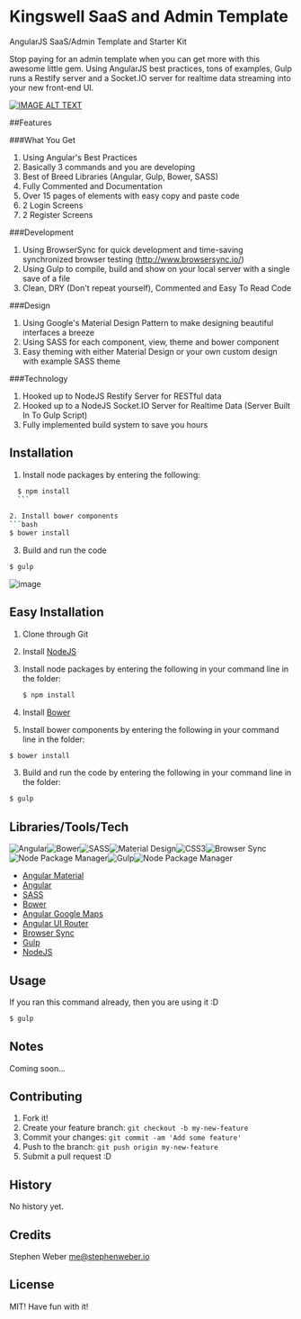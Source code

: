 # Kingswell SaaS and Admin Template
AngularJS SaaS/Admin Template and Starter Kit

Stop paying for an admin template when you can get more with this awesome little gem. Using AngularJS best practices, tons of examples, Gulp runs a Restify server and a Socket.IO server for realtime data streaming into your new front-end UI.

[![IMAGE ALT TEXT](http://img.youtube.com/vi/O0bRIxzrKHQ/0.jpg)](http://www.youtube.com/watch?v=O0bRIxzrKHQ "Kingswell SaaS/Admin Template")

##Features

###What You Get
1. Using Angular's Best Practices
2. Basically 3 commands and you are developing
3. Best of Breed Libraries (Angular, Gulp, Bower, SASS)
4. Fully Commented and Documentation
5. Over 15 pages of elements with easy copy and paste code
6. 2 Login Screens
7. 2 Register Screens

###Development
1. Using BrowserSync for quick development and time-saving synchronized browser testing (http://www.browsersync.io/)
2. Using Gulp to compile, build and show on your local server with a single save of a file
3. Clean, DRY (Don't repeat yourself), Commented and Easy To Read Code

###Design
1. Using Google's Material Design Pattern to make designing beautiful interfaces a breeze
2. Using SASS for each component, view, theme and bower component
3. Easy theming with either Material Design or your own custom design with example SASS theme

###Technology
1. Hooked up to NodeJS Restify Server for RESTful data
2. Hooked up to a NodeJS Socket.IO Server for Realtime Data (Server Built In To Gulp Script)
3. Fully implemented build system to save you hours

## Installation

1. Install node packages by entering the following:
  ```bash
    $ npm install
    ```
   
2. Install bower components
  ```bash
  $ bower install
  ```
   
3. Build and run the code
  ```bash
  $ gulp
  ```
![image](http://stephenweber.io/yelp-redesign/docs/gulp.gif)

## Easy Installation

1. Clone through Git

2. Install [NodeJS](https://nodejs.org/download/)

3. Install node packages by entering the following in your command line in the folder:
   ```bash
   $ npm install
   ```
   
4. Install [Bower](http://bower.io/#install-bower)
   
5. Install bower components by entering the following in your command line in the folder:
  ```bash
  $ bower install
  ```

3. Build and run the code by entering the following in your command line in the folder: 
  ```bash
  $ gulp
  ```

## Libraries/Tools/Tech
![Angular](http://stephenweber.io/yelp-redesign/docs/angular.png)![Bower](http://stephenweber.io/yelp-redesign/docs/bower.png)![SASS](http://stephenweber.io/yelp-redesign/docs/sass.png)![Material Design](http://stephenweber.io/yelp-redesign/docs/material_design.png)![CSS3](http://stephenweber.io/yelp-redesign/docs/css3.png)![Browser Sync](http://stephenweber.io/yelp-redesign/docs/browser_sync.png)![Node Package Manager](http://stephenweber.io/yelp-redesign/docs/npm.png)![Gulp](http://stephenweber.io/yelp-redesign/docs/gulp.png)![Node Package Manager](http://stephenweber.io/yelp-redesign/docs/npm.png)

* [Angular Material](https://material.angularjs.org)
* [Angular](https://angularjs.org)
* [SASS](http://sass-lang.com)
* [Bower](http://bower.io)
* [Angular Google Maps](http://angular-ui.github.io/angular-google-maps)
* [Angular UI Router](http://angular-ui.github.io/ui-router/site)
* [Browser Sync](http://www.browsersync.io)
* [Gulp](http://gulpjs.com)
* [NodeJS](https://nodejs.org)


## Usage

If you ran this command already, then you are using it :D

```bash
$ gulp
```

## Notes

Coming soon...

## Contributing

1. Fork it!
2. Create your feature branch: `git checkout -b my-new-feature`
3. Commit your changes: `git commit -am 'Add some feature'`
4. Push to the branch: `git push origin my-new-feature`
5. Submit a pull request :D

## History

No history yet.

## Credits

Stephen Weber <me@stephenweber.io>

## License

MIT! Have fun with it!
